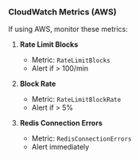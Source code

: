 ### CloudWatch Metrics (AWS)

If using AWS, monitor these metrics:

1. **Rate Limit Blocks**
   - Metric: `RateLimitBlocks`
   - Alert if > 100/min

2. **Block Rate**
   - Metric: `RateLimitBlockRate`
   - Alert if > 5%

3. **Redis Connection Errors**
   - Metric: `RedisConnectionErrors`
   - Alert immediately
